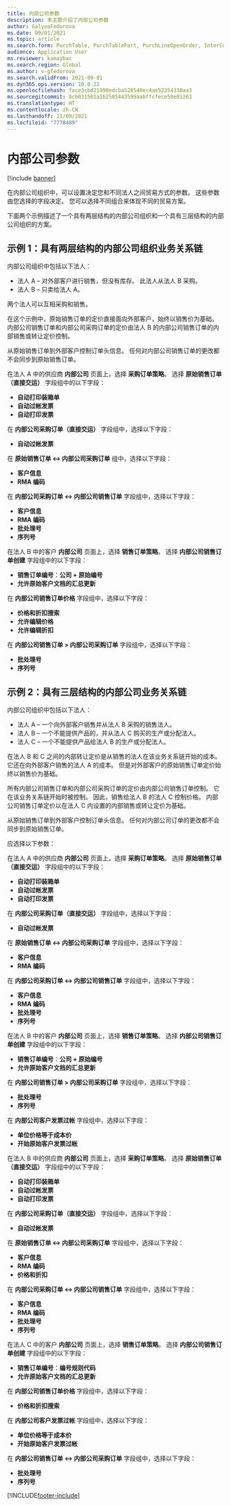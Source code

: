 ```yaml
---
title: 内部公司参数
description: 本主题介绍了内部公司参数
author: GalynaFedorova
ms.date: 09/01/2021
ms.topic: article
ms.search.form: PurchTable, PurchTablePart, PurchLineOpenOrder, InterCompanyTradingRelationSetupCustomer
audience: Application User
ms.reviewer: kamaybac
ms.search.region: Global
ms.author: v-gfedorova
ms.search.validFrom: 2021-09-01
ms.dyn365.ops.version: 10.0.22
ms.openlocfilehash: face3cbd21998edcba528548ec4ae52354330aa3
ms.sourcegitcommit: 8cb031501a2b2505443599aabffcfece50e01263
ms.translationtype: HT
ms.contentlocale: zh-CN
ms.lasthandoff: 11/09/2021
ms.locfileid: "7778489"
---
```

# <a name="intercompany-parameters"></a>内部公司参数

[!include [banner](../../includes/banner.md)]

在内部公司组织中，可以设置决定您和不同法人之间贸易方式的参数。 这些参数由您选择的字段决定。 您可以选择不同组合来体现不同的贸易方案。

下面两个示例描述了一个具有两层结构的内部公司组织和一个具有三层结构的内部公司组织的方案。

## <a name="example-1-two-level-intercompany-chain"></a>示例 1：具有两层结构的内部公司组织业务关系链

内部公司组织中包括以下法人：

- 法人 A – 对外部客户进行销售，但没有库存。 此法人从法人 B 采购。
- 法人 B – 只卖给法人 A。

两个法人可以互相采购和销售。

在这个示例中，原始销售订单的定价直接面向外部客户，始终以销售价为基础。 内部公司销售订单和内部公司采购订单的定价由法人 B 的内部公司销售订单的内部销售或转让定价控制。

从原始销售订单到外部客户控制订单头信息。 任何对内部公司销售订单的更改都不会同步到原始销售订单。

在法人 A 中的供应商 **内部公司** 页面上，选择 **采购订单策略**。 选择 **原始销售订单（直接交运）** 字段组中的以下字段：

- **自动打印装箱单**
- **自动过帐发票**
- **自动打印发票**

在 **内部公司采购订单（直接交运）** 字段组中，选择以下字段：

- **自动过帐发票**

在 **原始销售订单 <-> 内部公司采购订单** 组中，选择以下字段：

- **客户信息**
- **RMA 编码**

在 **内部公司采购订单 <-> 内部公司销售订单** 字段组中，选择以下字段：

- **客户信息**
- **RMA 编码**
- **批处理号**
- **序列号**

在法人 B 中的客户 **内部公司** 页面上，选择 **销售订单策略**。 选择 **内部公司销售订单创建** 字段组中的以下字段：

- **销售订单编号**：**公司 + 原始编号**
- **允许原始客户文档的汇总更新**

在 **内部公司销售订单价格** 字段组中，选择以下字段：

- **价格和折扣搜索**
- **允许编辑价格**
- **允许编辑折扣**

在 **内部公司销售订单 \> 内部公司采购订单** 字段组中，选择以下字段：

- **批处理号**
- **序列号**

## <a name="example-2-three-level-intercompany-chain"></a>示例 2：具有三层结构的内部公司业务关系链

内部公司组织中包括以下法人：

- 法人 A – 一个向外部客户销售并从法人 B 采购的销售法人。
- 法人 B – 一个不能提供产品的，并从法人 C 购买的生产或分配法人。
- 法人 C – 一个不能提供产品给法人 B 的生产或分配法人。

在法人 B 和 C 之间的内部转让定价是从销售的法人在该业务关系链开始的成本。 它还在向外部客户销售的法人 A 的成本。 但是对外部客户的原始销售订单定价始终以销售价为基础。

所有内部公司销售订单和内部公司采购订单的定价由内部公司销售订单控制。 它在该业务关系链开始时被控制。 因此，销售给法人 B 的法人 C 控制价格。 内部公司销售订单定价以在法人 C 内设置的内部销售或转让定价为基础。

从原始销售订单到外部客户控制订单头信息。 任何对内部公司订单的更改都不会同步到原始销售订单。

应选择以下参数：

在法人 A 中的供应商 **内部公司** 页面上，选择 **采购订单策略**。 选择 **原始销售订单（直接交运）** 字段组中的以下字段：

- **自动打印装箱单**
- **自动过帐发票**
- **自动打印发票**

在 **内部公司采购订单（直接交运）** 字段组中，选择以下字段：

- **自动过帐发票**

在 **原始销售订单 <-> 内部公司采购订单** 字段组中，选择以下字段：

- **客户信息**
- **RMA 编码**

在 **内部公司采购订单 <-> 内部公司销售订单** 字段组中，选择以下字段：

- **客户信息**
- **RMA 编码**
- **批处理号**
- **序列号**

在法人 B 中的客户 **内部公司** 页面上，选择 **销售订单策略**。 选择 **内部公司销售订单创建** 字段组中的以下字段：

- **销售订单编号**：**公司 + 原始编号**
- **允许原始客户文档的汇总更新**

在 **内部公司销售订单 \> 内部公司采购订单** 字段组中，选择以下字段：

- **批处理号**
- **序列号**

在 **内部公司客户发票过帐** 字段组中，选择以下字段：

- **单位价格等于成本价**
- **开始原始客户发票过帐**

在法人 B 中的供应商 **内部公司** 页面上，选择 **采购订单策略**。 选择 **原始销售订单（直接交运）** 字段组中的以下字段：

- **自动打印装箱单**
- **自动过帐发票**
- **自动打印发票**

在 **内部公司采购订单（直接交运）** 字段组中，选择以下字段：

- **自动过帐发票**

在 **原始销售订单 <-> 内部公司采购订单** 字段组中，选择以下字段：

- **客户信息**
- **RMA 编码**
- **价格和折扣**

在 **内部公司采购订单 <-> 内部公司销售订单** 字段组中，选择以下字段：

- **客户信息**
- **RMA 编码**
- **批处理号**
- **序列号**

在法人 C 中的客户 **内部公司** 页面上，选择 **销售订单策略**。 选择 **内部公司销售订单创建** 字段组中的以下字段：

- **销售订单编号**：**编号规则代码**
- **允许原始客户文档的汇总更新**

在 **内部公司销售订单价格** 字段组中，选择以下字段：

- **价格和折扣搜索**

在 **内部公司客户发票过帐** 字段组中，选择以下字段：

- **单位价格等于成本价**
- **开始原始客户发票过帐**

在 **内部公司销售订单 <-> 内部公司采购订单** 字段组中，选择以下字段：

- **批处理号**
- **序列号**

[!INCLUDE[footer-include](../../includes/footer-banner.md)]
